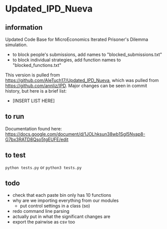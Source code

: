 # Updated_IPD_Nueva

## information

Updated Code Base for MicroEconomics Iterated Prisoner's Dilemma simulation.

* to block people's submissions, add names to "blocked_submissions.txt"
* to block individual strategies, add function names to "blocked_functions.txt"

This version is pulled from <https://github.com/AleTuch17/Updated_IPD_Nueva>, which was pulled from <https://github.com/annliz/IPD>. Major changes can be seen in commit history, but here is a brief list:

* \[INSERT LIST HERE]

## to run

Documentation found here: <https://docs.google.com/document/d/1JOLhksun38wb1Sgl5Nyap8-G7bx3RATD8Qso5tgEUFE/edit>

## to test

`python tests.py` or `python3 tests.py`

## todo

* check that each paste bin only has 10 functions  
* why are we importing everything from our modules
  * put control settings in a class (so)
* redo command line parsing
* actually put in what the significant changes are
* export the pairwise as csv too
